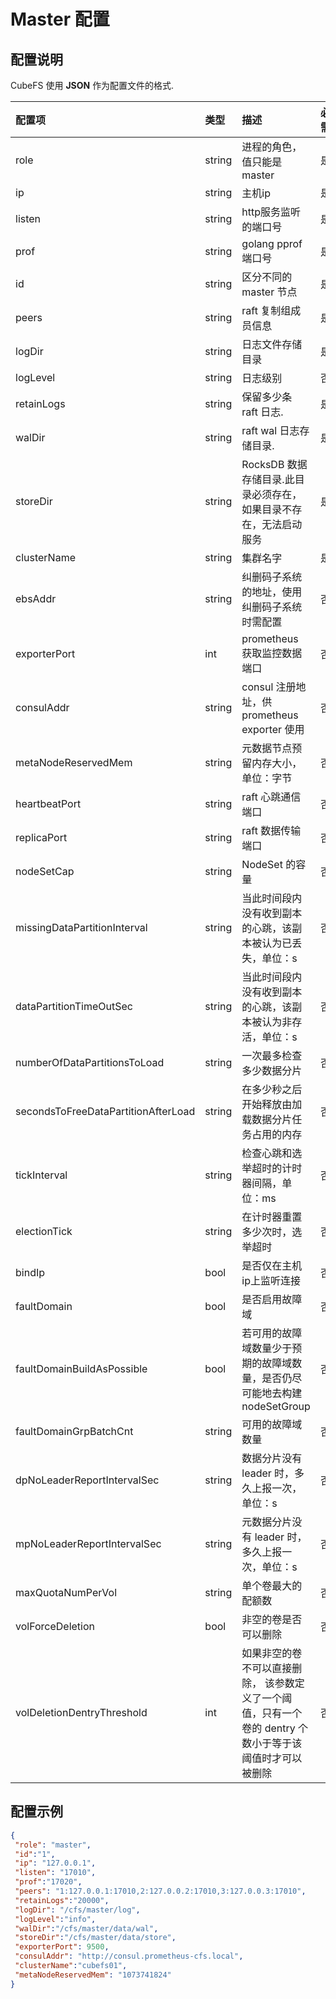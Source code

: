 # Master 配置
## 配置说明

CubeFS 使用 **JSON** 作为配置文件的格式.

| 配置项                                 | 类型     | 描述                                         | 必需    | 默认值        |
|:-------------------------------------|:--------|:--------------------------------------------|:------|:------------|
| role                                | string | 进程的角色，值只能是 master                          | 是     |            |
| ip                                  | string | 主机ip                                       | 是     |            |
| listen                              | string | http服务监听的端口号                               | 是     |            |
| prof                                | string | golang pprof 端口号                           | 是     |            |
| id                                  | string | 区分不同的 master 节点                              | 是     |            |
| peers                               | string | raft 复制组成员信息                                | 是     |            |
| logDir                              | string | 日志文件存储目录                                   | 是     |            |
| logLevel                            | string | 日志级别                                       | 否     | error      |
| retainLogs                          | string | 保留多少条 raft 日志.                               | 是     |            |
| walDir                              | string | raft wal 日志存储目录.                            | 是     |            |
| storeDir                            | string | RocksDB 数据存储目录.此目录必须存在，如果目录不存在，无法启动服务       | 是     |            |
| clusterName                         | string | 集群名字                                       | 是     |            |
| ebsAddr                             | string | 纠删码子系统的地址，使用纠删码子系统时需配置                     | 否     |            |
| exporterPort                        | int    | prometheus 获取监控数据端口                         | 否     |            |
| consulAddr                          | string | consul 注册地址，供 prometheus exporter 使用          | 否     |            |
| metaNodeReservedMem                 | string | 元数据节点预留内存大小，单位：字节                          | 否     | 1073741824 |
| heartbeatPort                       | string | raft 心跳通信端口                                 | 否     | 5901       |
| replicaPort                         | string | raft 数据传输端口                                 | 否     | 5902       |
| nodeSetCap                          | string | NodeSet 的容量                                 | 否     | 18         |
| missingDataPartitionInterval        | string | 当此时间段内没有收到副本的心跳，该副本被认为已丢失，单位：s             | 否     | 24h        |
| dataPartitionTimeOutSec             | string | 当此时间段内没有收到副本的心跳，该副本被认为非存活，单位：s             | 否     | 10min      |
| numberOfDataPartitionsToLoad        | string | 一次最多检查多少数据分片                               | 否     | 40         |
| secondsToFreeDataPartitionAfterLoad | string | 在多少秒之后开始释放由加载数据分片任务占用的内存                   | 否     | 300        |
| tickInterval                        | string | 检查心跳和选举超时的计时器间隔，单位：ms                      | 否     | 500        |
| electionTick                        | string | 在计时器重置多少次时，选举超时                            | 否     | 5          |
| bindIp                              | bool   | 是否仅在主机ip上监听连接                              | 否     | false      |
| faultDomain                         | bool   | 是否启用故障域                                    | 否     | false      |
| faultDomainBuildAsPossible          | bool   | 若可用的故障域数量少于预期的故障域数量，是否仍尽可能地去构建 nodeSetGroup | 否     | false      |
| faultDomainGrpBatchCnt              | string | 可用的故障域数量                                   | 否     | 3          |
| dpNoLeaderReportIntervalSec         | string | 数据分片没有 leader 时，多久上报一次，单位：s                  | 否     | 60         |
| mpNoLeaderReportIntervalSec         | string | 元数据分片没有 leader 时，多久上报一次，单位：s                 | 否     | 60         |
| maxQuotaNumPerVol                   | string | 单个卷最大的配额数                                  | 否     | 100        |
| volForceDeletion                    | bool   | 非空的卷是否可以删除                                    | 否     | true          |
| volDeletionDentryThreshold          | int    | 如果非空的卷不可以直接删除， 该参数定义了一个阈值，只有一个卷的 dentry 个数小于等于该阈值时才可以被删除  | 否       | 0             |

## 配置示例

``` json
{
 "role": "master",
 "id":"1",
 "ip": "127.0.0.1",
 "listen": "17010",
 "prof":"17020",
 "peers": "1:127.0.0.1:17010,2:127.0.0.2:17010,3:127.0.0.3:17010",
 "retainLogs":"20000",
 "logDir": "/cfs/master/log",
 "logLevel":"info",
 "walDir":"/cfs/master/data/wal",
 "storeDir":"/cfs/master/data/store",
 "exporterPort": 9500,
 "consulAddr": "http://consul.prometheus-cfs.local",
 "clusterName":"cubefs01",
 "metaNodeReservedMem": "1073741824"
}
```